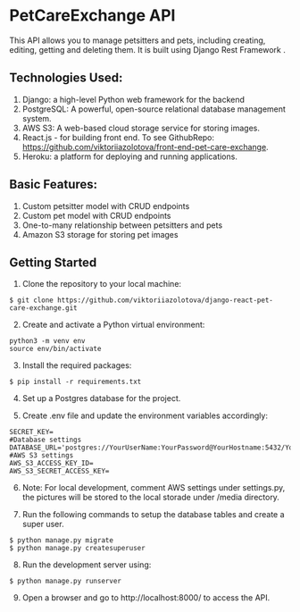 # PetCareExchange API

This API allows you to manage petsitters and pets, including creating, editing, getting and deleting them. It is built using Django Rest Framework .


## Technologies Used:

1. Django: a high-level Python web framework for the backend
2. PostgreSQL: A powerful, open-source relational database management system.
3. AWS S3: A web-based cloud storage service for storing images.
4. React.js - for building front end. To see GithubRepo: https://github.com/viktoriiazolotova/front-end-pet-care-exchange.
5. Heroku: a platform for deploying and running applications.

## Basic Features:

1. Custom petsitter model with CRUD endpoints
2. Custom pet model with CRUD endpoints
3. One-to-many relationship between petsitters and pets
4. Amazon S3 storage for storing pet images


## Getting Started

1. Clone the repository to your local machine:
``` 
$ git clone https://github.com/viktoriiazolotova/django-react-pet-care-exchange.git
```

2. Create and activate a Python virtual environment:
```   
python3 -m venv env
source env/bin/activate
```

3. Install the required packages:
```    
$ pip install -r requirements.txt
```

4. Set up a Postgres database for the project.
    
5. Create .env file and update the environment variables accordingly:
```       
SECRET_KEY=
#Database settings
DATABASE_URL='postgres://YourUserName:YourPassword@YourHostname:5432/YourDatabaseName'
#AWS S3 settings
AWS_S3_ACCESS_KEY_ID=
AWS_S3_SECRET_ACCESS_KEY=
```

6.  Note: For local development, comment AWS settings under settings.py, 
the pictures will be stored to the local storade under /media directory.
    
7. Run the following commands to setup the database tables and create a super user.
```   
$ python manage.py migrate
$ python manage.py createsuperuser
```

8. Run the development server using:
```  
$ python manage.py runserver
```

9.  Open a browser and go to http://localhost:8000/ to access the API.

